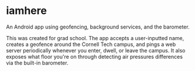 iamhere
=======

An Android app using geofencing, background services, and the barometer. 

This was created for grad school. The app accepts a user-inputted name, creates a geofence around the Cornell Tech campus, and pings a web server periodically whenever you enter, dwell, or leave the campus. It also exposes what floor you're on through detecting air pressures differences via the built-in barometer. 
